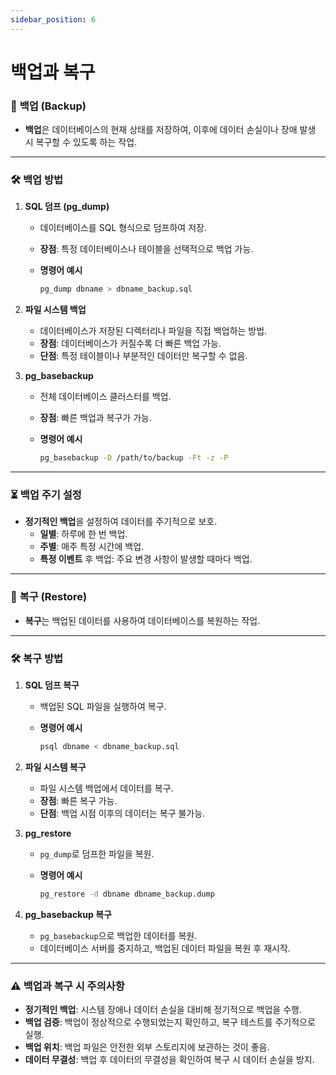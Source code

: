 ```yaml
---
sidebar_position: 6
---
```


# 백업과 복구

### 💾 **백업 (Backup)**

- **백업**은 데이터베이스의 현재 상태를 저장하여, 이후에 데이터 손실이나 장애 발생 시 복구할 수 있도록 하는 작업.

---

### 🛠️ **백업 방법**

1. **SQL 덤프 (pg_dump)**
    - 데이터베이스를 SQL 형식으로 덤프하여 저장.
    - **장점**: 특정 데이터베이스나 테이블을 선택적으로 백업 가능.
    - **명령어 예시**
        
        ```bash
        pg_dump dbname > dbname_backup.sql
        ```
        
2. **파일 시스템 백업**
    - 데이터베이스가 저장된 디렉터리나 파일을 직접 백업하는 방법.
    - **장점**: 데이터베이스가 커질수록 더 빠른 백업 가능.
    - **단점**: 특정 테이블이나 부분적인 데이터만 복구할 수 없음.
3. **pg_basebackup**
    - 전체 데이터베이스 클러스터를 백업.
    - **장점**: 빠른 백업과 복구가 가능.
    - **명령어 예시**
        
        ```bash
        pg_basebackup -D /path/to/backup -Ft -z -P
        ```
        

---

### ⏳ **백업 주기 설정**

- **정기적인 백업**을 설정하여 데이터를 주기적으로 보호.
    - **일별**: 하루에 한 번 백업.
    - **주별**: 매주 특정 시간에 백업.
    - **특정 이벤트** 후 백업: 주요 변경 사항이 발생할 때마다 백업.

---

### 🔄 **복구 (Restore)**

- **복구**는 백업된 데이터를 사용하여 데이터베이스를 복원하는 작업.

---

### 🛠️ **복구 방법**

1. **SQL 덤프 복구**
    - 백업된 SQL 파일을 실행하여 복구.
    - **명령어 예시**
        
        ```bash
        psql dbname < dbname_backup.sql
        ```
        
2. **파일 시스템 복구**
    - 파일 시스템 백업에서 데이터를 복구.
    - **장점**: 빠른 복구 가능.
    - **단점**: 백업 시점 이후의 데이터는 복구 불가능.
3. **pg_restore**
    - `pg_dump`로 덤프한 파일을 복원.
    - **명령어 예시**
        
        ```bash
        pg_restore -d dbname dbname_backup.dump
        ```
        
4. **pg_basebackup 복구**
    - `pg_basebackup`으로 백업한 데이터를 복원.
    - 데이터베이스 서버를 중지하고, 백업된 데이터 파일을 복원 후 재시작.

---

### ⚠️ **백업과 복구 시 주의사항**

- **정기적인 백업**: 시스템 장애나 데이터 손실을 대비해 정기적으로 백업을 수행.
- **백업 검증**: 백업이 정상적으로 수행되었는지 확인하고, 복구 테스트를 주기적으로 실행.
- **백업 위치**: 백업 파일은 안전한 외부 스토리지에 보관하는 것이 좋음.
- **데이터 무결성**: 백업 후 데이터의 무결성을 확인하여 복구 시 데이터 손실을 방지.